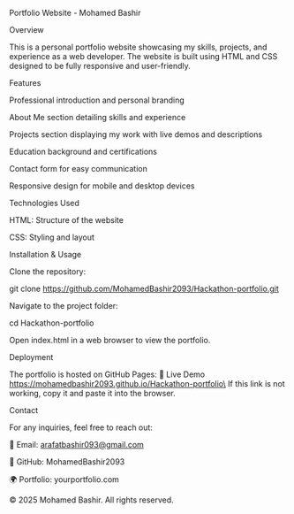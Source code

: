 Portfolio Website - Mohamed Bashir

Overview

This is a personal portfolio website showcasing my skills, projects, and experience as a web developer. The website is built using HTML and CSS designed to be fully responsive and user-friendly.

Features

Professional introduction and personal branding

About Me section detailing skills and experience

Projects section displaying my work with live demos and descriptions

Education background and certifications

Contact form for easy communication

Responsive design for mobile and desktop devices

Technologies Used

HTML: Structure of the website

CSS: Styling and layout



Installation & Usage

Clone the repository:

git clone https://github.com/MohamedBashir2093/Hackathon-portfolio.git

Navigate to the project folder:

cd Hackathon-portfolio

Open index.html in a web browser to view the portfolio.

Deployment

The portfolio is hosted on GitHub Pages:
🔗 Live Demo  https://mohamedbashir2093.github.io/Hackathon-portfolio\
If this link is not working, copy it and paste it into the browser.



Contact

For any inquiries, feel free to reach out:

📧 Email: arafatbashir093@gmail.com

🐙 GitHub: MohamedBashir2093

🌍 Portfolio: yourportfolio.com 

© 2025 Mohamed Bashir. All rights reserved.



